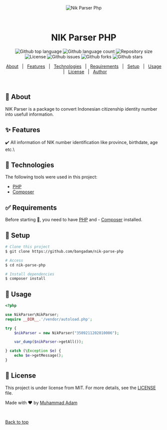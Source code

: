 <div align="center" id="top"> 
  <img src="./.github/app.gif" alt="Nik Parser Php" />

&#xa0;

  <!-- <a href="https://nikparsephp.netlify.app">Demo</a> -->
</div>

<h1 align="center">NIK Parser PHP</h1>

<p align="center">
  <img alt="Github top language" src="https://img.shields.io/github/languages/top/bangadam/nik-parse-php?color=56BEB8">

  <img alt="Github language count" src="https://img.shields.io/github/languages/count/bangadam/nik-parse-php?color=56BEB8">

  <img alt="Repository size" src="https://img.shields.io/github/repo-size/bangadam/nik-parse-php?color=56BEB8">

  <img alt="License" src="https://img.shields.io/github/license/bangadam/nik-parse-php?color=56BEB8">

  <img alt="Github issues" src="https://img.shields.io/github/issues/bangadam/nik-parse-php?color=56BEB8" />

  <img alt="Github forks" src="https://img.shields.io/github/forks/bangadam/nik-parse-php?color=56BEB8" />

  <img alt="Github stars" src="https://img.shields.io/github/stars/bangadam/nik-parse-php?color=56BEB8" />
</p>

<!-- Status -->

<!-- <h4 align="center">
	🚧  Nik Parse Php 🚀 Under construction...  🚧
</h4>

<hr> -->

<p align="center">
  <a href="#dart-about">About</a> &#xa0; | &#xa0; 
  <a href="#sparkles-features">Features</a> &#xa0; | &#xa0;
  <a href="#rocket-technologies">Technologies</a> &#xa0; | &#xa0;
  <a href="#white_check_mark-requirements">Requirements</a> &#xa0; | &#xa0;
  <a href="#checkered_flag-starting">Setup</a> &#xa0; | &#xa0;
  <a href="#rocket-technologies">Usage</a> &#xa0; | &#xa0;
  <a href="#memo-license">License</a> &#xa0; | &#xa0;
  <a href="https://github.com/bangadam" target="_blank">Author</a>
</p>

<br>

## :dart: About

NIK Parser is a package to convert Indonesian citizenship identity number into usefull information.

## :sparkles: Features

:heavy_check_mark: All information of NIK number identification like province, birthdate, age etc.\

## :rocket: Technologies

The following tools were used in this project:

- [PHP](https://www.php.net/)
- [Composer](https://getcomposer.org/)

## :white_check_mark: Requirements

Before starting :checkered_flag:, you need to have [PHP](https://www.php.net/) and - [Composer](https://getcomposer.org/) installed.

## :checkered_flag: Setup

```bash
# Clone this project
$ git clone https://github.com/bangadam/nik-parse-php

# Access
$ cd nik-parse-php

# Install dependencies
$ composer install
```

## :rocket: Usage

```php
<?php

use NikParser\NikParser;
require __DIR__.'/vendor/autoload.php';

try {
    $nikParser = new NikParser("3509211202010006");

    var_dump($nikParser->getAll());

} catch (\Exception $e) {
    echo $e->getMessage();
}
```

## :memo: License

This project is under license from MIT. For more details, see the [LICENSE](LICENSE.md) file.

Made with :heart: by <a href="https://github.com/bangadam" target="_blank">Muhammad Adam</a>

&#xa0;

<a href="#top">Back to top</a>
